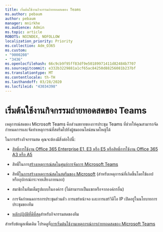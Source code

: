 ```yaml
---
title: เริ่มต้นใช้งานกิจกรรมถ่ายทอดสดของ Teams
ms.author: pebaum
author: pebaum
manager: mnirkhe
ms.audience: Admin
ms.topic: article
ROBOTS: NOINDEX, NOFOLLOW
localization_priority: Priority
ms.collection: Adm_O365
ms.custom:
- "9000208"
- "3436"
ms.openlocfilehash: 66c9cb9f95ff83df9e50189971411d82484b7707
ms.sourcegitcommit: e332b3229881a1cf65ac84250d88256081b237bf
ms.translationtype: MT
ms.contentlocale: th-TH
ms.lasthandoff: 03/28/2020
ms.locfileid: "43034398"
---
```

# <a name="getting-started-with-teams-live-events"></a>เริ่มต้นใช้งานกิจกรรมถ่ายทอดสดของ Teams

เหตุการณ์สดของ Microsoft Teams คือส่วนขยายของการประชุม Teams ที่ช่วยให้คุณสามารถจัดกําหนดการและจัดทําเหตุการณ์ที่สตรีมไปยังผู้ชมออนไลน์ขนาดใหญ่ได้

ในการสร้างกิจกรรมสด คุณจะต้องมีสิ่งต่อไปนี้:

- [สิทธิ์การใช้งาน Office 365 Enterprise E1, E3 หรือ E5 หรือสิทธิ์การใช้งาน Office 365 A3 หรือ A5](https://docs.microsoft.com/microsoftteams/teams-live-events/set-up-for-teams-live-events#step-2-get-and-assign-licenses)

- สิทธิ์ในการ[สร้างเหตุการณ์สดในศูนย์การจัดการ Microsoft Teams](https://docs.microsoft.com/microsoftteams/teams-live-events/set-up-for-teams-live-events#create-or-edit-a-live-events-policy)

- สิทธิ์[ในการสร้างเหตุการณ์สดในสตรีมของ Microsoft](https://docs.microsoft.com/microsoftteams/teams-live-events/what-are-teams-live-events) (สําหรับเหตุการณ์ที่เกิดขึ้นโดยใช้แอปหรืออุปกรณ์กระจายเสียงภายนอก)

- สมาชิกในทีมเต็มรูปแบบในองค์กร (ไม่สามารถเป็นแขกหรือจากองค์กรอื่น)

- การจัดกําหนดการการประชุมส่วนตัว การแชร์หน้าจอ และการแชร์วิดีโอ IP เปิดอยู่ในนโยบายการประชุมของทีม

- [หลักปฏิบัติที่ดีที่สุด](https://support.office.com/article/Best-practices-for-producing-a-Teams-live-event-e500370e-4dd1-4187-8b48-af10ef02cf42)สําหรับกิจกรรมสดของทีม

สําหรับข้อมูลเพิ่มเติม โปรดดูที่[การเริ่มต้นใช้งานเหตุการณ์การถ่ายทอดสดของ Microsoft Teams](https://support.office.com/article/get-started-with-microsoft-teams-live-events-d077fec2-a058-483e-9ab5-1494afda578a)
